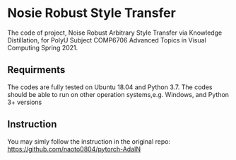 # Nosie Robust Style Transfer
The code of project, Noise Robust Arbitrary Style Transfer via Knowledge Distillation, for PolyU Subject COMP6706 Advanced Topics in Visual Computing Spring 2021.

## Requirments

The codes are fully tested on Ubuntu 18.04 and Python 3.7. The codes should be able to run on other operation systems,e.g. Windows, and Python 3+ versions

## Instruction
You may simly follow the instruction in the original repo:
https://github.com/naoto0804/pytorch-AdaIN
